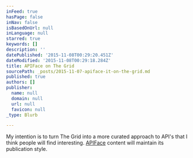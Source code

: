 ```yaml
---
inFeed: true
hasPage: false
inNav: false
isBasedOnUrl: null
inLanguage: null
starred: true
keywords: []
description: ''
datePublished: '2015-11-08T00:29:20.451Z'
dateModified: '2015-11-08T00:29:18.284Z'
title: APIFace on The Grid
sourcePath: _posts/2015-11-07-apiface-it-on-the-grid.md
published: true
authors: []
publisher:
  name: null
  domain: null
  url: null
  favicon: null
_type: Blurb

---
```

My intention is to turn The Grid into a more curated approach to API's that I think people will find interesting. [APIFace][0] content will maintain its publication style.

[0]: http://apiface.pinion.co.il/